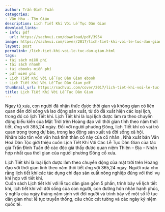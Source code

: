 ```yaml
---
author: Trần Đình Tuấn
categories:
- Văn Hóa - Tôn Giáo
description: Lịch Tiết Khí Với Lễ Tục Dân Gian
download_links:
- info: pdf
  url: https://sachvui.com/download/pdf/3954
image: https://sachvui.com/cover/2017/lich-tiet-khi-voi-le-tuc-dan-gian.jpg
layout: post
permalink: /lich-tiet-khi-voi-le-tuc-dan-gian.html
tags:
- tải sách miễn phí
- tải sách nhanh
- tải ebooks miễn phí
- pdf miễn phí
- Lịch Tiết Khí Với Lễ Tục Dân Gian ebook
- Lịch Tiết Khí Với Lễ Tục Dân Gian pdf
thumbnail_url: https://sachvui.com/cover/2017/lich-tiet-khi-voi-le-tuc-dan-gian.jpg
title: Lịch Tiết Khí Với Lễ Tục Dân Gian
---
```


 <div class="item-desc text-justify"> <p>Ngay từ xưa, con người đã nhận thức được thời gian và không gian có liên quan đến đời sống và lao động sản xuất, từ đó đã xuất hiện các loại lịch, trong đó có lịch Tiết khí. Lịch Tiết khí là loại lịch được làm ra theo chuyển động biểu kiến của Mặt Trời trên Hoàng đạo với thời gian tính theo năm thời tiết, ứng với 365,24 ngày. Đối với người phương Đông, lịch Tiết khí có vai trò quan trọng trong dự báo, trong lao động sản xuất và đời sống xã hội.<br>Nhằm bảo tồn vốn văn hoá tinh thần cổ này của cổ nhân , Nhà xuất bản Văn Hoá Dân Tộc giới thiệu cuốn Lịch Tiết Khí Với Các Lễ Tục Dân Gian của tác giả Trần Đình Tuấn để các độc giả thấy được quan niệm Thiên – Địa – Nhân hợp nhất qua thời gian của người phương Đông cổ xưa.</p><p>Lịch Tiết khí là loại lịch được làm theo chuyển động của mặt trời trên Hoàng đạo với thời gian tính theo năm thời tiết ứng với 365,24 ngày. Người xưa cho rằng lịch tiết khí các tác dụng chỉ đạo sản xuất nông nghiệp đúng với thời vụ khi hợp với tiết khí.<br>Cuốn sách Lịch tiết khí với lễ tục dân gian gồm 5 phần, trình bày về lịch tiết khí, lịch tiết khí với đời sống của con người, con đường hôn nhân hạnh phúc, ý nghĩa của ngày tháng năm sinh với đời người và trình bày về một số lễ tục dân gian như: lễ tục truyền thống, câu chúc cát tường và các ngày kỷ niệm quốc tế.</p> </div>